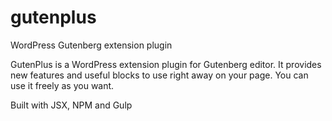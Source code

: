 # gutenplus
WordPress Gutenberg extension plugin

GutenPlus is a WordPress extension plugin for Gutenberg editor. It provides new features and useful blocks to use right away on your page. You can use it freely as you want.

Built with JSX, NPM and Gulp